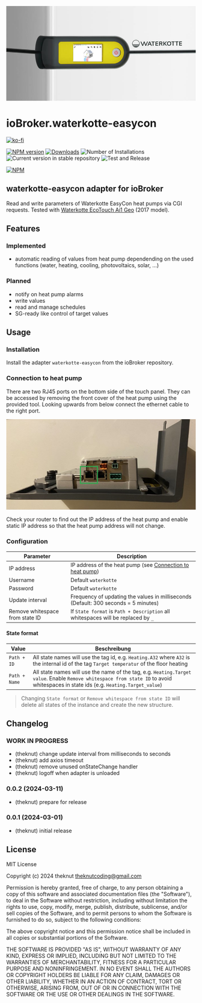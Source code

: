 ![Logo](docs/banner.jpg)

# ioBroker.waterkotte-easycon

[![ko-fi](https://ko-fi.com/img/githubbutton_sm.svg)](https://ko-fi.com/O4O8U5J2B)

[![NPM version](https://img.shields.io/npm/v/iobroker.waterkotte-easycon.svg)](https://www.npmjs.com/package/iobroker.waterkotte-easycon)
[![Downloads](https://img.shields.io/npm/dm/iobroker.waterkotte-easycon.svg)](https://www.npmjs.com/package/iobroker.waterkotte-easycon)
![Number of Installations](https://iobroker.live/badges/waterkotte-easycon-installed.svg)
![Current version in stable repository](https://iobroker.live/badges/waterkotte-easycon-stable.svg) ![Test and Release](https://github.com/theknut/ioBroker.waterkotte-easycon/workflows/Test%20and%20Release/badge.svg)

[![NPM](https://nodei.co/npm/iobroker.waterkotte-easycon.png?downloads=true)](https://nodei.co/npm/iobroker.waterkotte-easycon/)

## waterkotte-easycon adapter for ioBroker

Read and write parameters of Waterkotte EasyCon heat pumps via CGI requests. Tested with [Waterkotte EcoTouch Ai1 Geo](https://www.waterkotte.de/waermepumpen/ecotouch-ai1-geo-erdwaermepumpe-6-18kw) (2017 model).

## Features

### Implemented

-   automatic reading of values from heat pump dependending on the used functions (water, heating, cooling, photovoltaics, solar, ...)

### Planned

-   notify on heat pump alarms
-   write values
-   read and manage schedules
-   SG-ready like control of target values

## Usage

### Installation

Install the adapter `waterkotte-easycon` from the ioBroker repository.

### Connection to heat pump

There are two RJ45 ports on the bottom side of the touch panel. They can be accessed by removing the front cover of the heat pump using the provided tool. Looking upwards from below connect the ethernet cable to the right port.

![View from belowö](docs/display.jpg)

Check your router to find out the IP address of the heat pump and enable static IP address so that the heat pump address will not change.

### Configuration

| Parameter                       | Description                                                                           |
| ------------------------------- | ------------------------------------------------------------------------------------- |
| IP address                      | IP address of the heat pump (see [Connection to heat pump](#Connection-to-heat-pump)) |
| Username                        | Default `waterkotte`                                                                  |
| Password                        | Default `waterkotte`                                                                  |
| Update interval                 | Frequency of updating the values in milliseconds (Default: 300 seconds = 5 minutes)   |
| Remove whitespace from state ID | If `State format` is `Path + Description` all whitespaces will be replaced by `_`     |

#### State format

| Value         | Beschreibung                                                                                                                                                                        |
| ------------- | ----------------------------------------------------------------------------------------------------------------------------------------------------------------------------------- |
| `Path + ID`   | All state names will use the tag id, e.g. `Heating.A32` where `A32` is the internal id of the tag `Target temperatur` of the floor heating                                          |
| `Path + Name` | All state names will use the name of the tag, e.g. `Heating.Target value`. Enable `Remove whitespace from state ID` to avoid whitespaces in state ids (e.g. `Heating.Target_value`) |

> Changing `State format` or `Remove whitespace from state ID` will delete all states of the instance and create the new structure.

## Changelog

<!--
    Placeholder for the next version (at the beginning of the line):
    ### **WORK IN PROGRESS**
-->

### **WORK IN PROGRESS**

-   (theknut) change update interval from milliseconds to seconds
-   (theknut) add axios timeout
-   (theknut) remove unused onStateChange handler
-   (theknut) logoff when adapter is unloaded

### 0.0.2 (2024-03-11)

-   (theknut) prepare for release

### 0.0.1 (2024-03-01)

-   (theknut) initial release

## License

MIT License

Copyright (c) 2024 theknut <theknutcoding@gmail.com>

Permission is hereby granted, free of charge, to any person obtaining a copy
of this software and associated documentation files (the "Software"), to deal
in the Software without restriction, including without limitation the rights
to use, copy, modify, merge, publish, distribute, sublicense, and/or sell
copies of the Software, and to permit persons to whom the Software is
furnished to do so, subject to the following conditions:

The above copyright notice and this permission notice shall be included in all
copies or substantial portions of the Software.

THE SOFTWARE IS PROVIDED "AS IS", WITHOUT WARRANTY OF ANY KIND, EXPRESS OR
IMPLIED, INCLUDING BUT NOT LIMITED TO THE WARRANTIES OF MERCHANTABILITY,
FITNESS FOR A PARTICULAR PURPOSE AND NONINFRINGEMENT. IN NO EVENT SHALL THE
AUTHORS OR COPYRIGHT HOLDERS BE LIABLE FOR ANY CLAIM, DAMAGES OR OTHER
LIABILITY, WHETHER IN AN ACTION OF CONTRACT, TORT OR OTHERWISE, ARISING FROM,
OUT OF OR IN CONNECTION WITH THE SOFTWARE OR THE USE OR OTHER DEALINGS IN THE
SOFTWARE.
